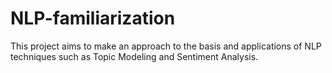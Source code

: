 # NLP-familiarization
This project aims to make an approach to the basis and applications of NLP techniques such as Topic Modeling and Sentiment Analysis.
